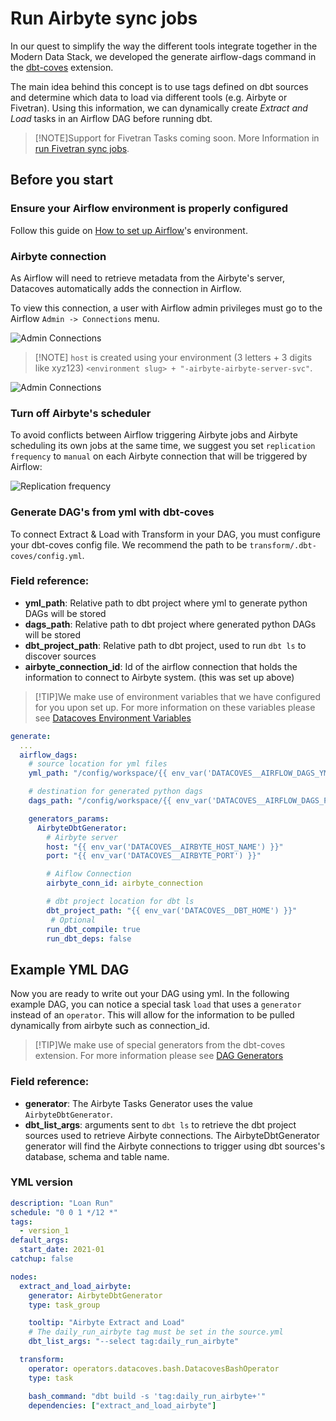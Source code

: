 # Run Airbyte sync jobs

In our quest to simplify the way the different tools integrate together in the Modern Data Stack, we developed the generate airflow-dags command in the <a href="https://github.com/datacoves/dbt-coves?tab=readme-ov-file#generate-airflow-dags" target="_blank" rel="noopener">dbt-coves</a> extension.

The main idea behind this concept is to use tags defined on dbt sources and determine which data to load via different tools (e.g. Airbyte or Fivetran). Using this information, we can dynamically create _Extract and Load_ tasks in an Airflow DAG before running dbt.

>[!NOTE]Support for Fivetran Tasks coming soon. More Information in [run Fivetran sync jobs](/how-tos/airflow/run-fivetran-sync-jobs).

## Before you start

### Ensure your Airflow environment is properly configured

Follow this guide on [How to set up Airflow](/how-tos/airflow/initial-setup)'s environment.

### Airbyte connection

As Airflow will need to retrieve metadata from the Airbyte's server, Datacoves automatically adds the connection in Airflow.

To view this connection, a user with Airflow admin privileges must go to the Airflow `Admin -> Connections` menu.

![Admin Connections](./assets/admin-connections.png)

>[!NOTE] `host` is created using your environment (3 letters + 3 digits like xyz123) `<environment slug> + "-airbyte-airbyte-server-svc"`.

![Admin Connections](./assets/airbyte-connection-details.png)

### Turn off Airbyte's scheduler

To avoid conflicts between Airflow triggering Airbyte jobs and Airbyte scheduling its own jobs at the same time, we suggest you set `replication frequency` to `manual` on each Airbyte connection that will be triggered by Airflow:

![Replication frequency](./assets/airbyte-replication-frequency.png)

### Generate DAG's from yml with dbt-coves

To connect Extract & Load with Transform in your DAG, you must configure your dbt-coves config file. We recommend the path to be `transform/.dbt-coves/config.yml`.

### Field reference:
- **yml_path**: Relative path to dbt project where yml to generate python DAGs will be stored
- **dags_path**: Relative path to dbt project where generated python DAGs will be stored
- **dbt_project_path**: Relative path to dbt project, used to run `dbt ls` to discover sources
- **airbyte_connection_id**: Id of the airflow connection that holds the information to connect to Airbyte system. (this was set up above)


>[!TIP]We make use of environment variables that we have configured for you upon set up. For more information on these variables please see [Datacoves Environment Variables](reference/vscode/datacoves-env-vars.md)

```yml
generate:
  ...
  airflow_dags:
    # source location for yml files
    yml_path: "/config/workspace/{{ env_var('DATACOVES__AIRFLOW_DAGS_YML_PATH') }}"

    # destination for generated python dags
    dags_path: "/config/workspace/{{ env_var('DATACOVES__AIRFLOW_DAGS_PATH') }}"

    generators_params:
      AirbyteDbtGenerator:
        # Airbyte server
        host: "{{ env_var('DATACOVES__AIRBYTE_HOST_NAME') }}"
        port: "{{ env_var('DATACOVES__AIRBYTE_PORT') }}"

        # Aiflow Connection
        airbyte_conn_id: airbyte_connection

        # dbt project location for dbt ls
        dbt_project_path: "{{ env_var('DATACOVES__DBT_HOME') }}"
         # Optional
        run_dbt_compile: true
        run_dbt_deps: false

```

## Example YML DAG

Now you are ready to write out your DAG using yml. In the following example DAG, you can notice a special task `load` that uses a `generator` instead of an `operator`. This will allow for the information to be pulled dynamically from airbyte such as connection_id. 

>[!TIP]We make use of special generators from the dbt-coves extension. For more information please see [DAG Generators](reference/airflow/dag-generators.md)


### Field reference:

- **generator**: The Airbyte Tasks Generator uses the value `AirbyteDbtGenerator`.
- **dbt_list_args**: arguments sent to `dbt ls` to retrieve the dbt project sources used to retrieve Airbyte connections. The AirbyteDbtGenerator generator will find the Airbyte connections to trigger using dbt sources's database, schema and table name.

### YML version

```yml
description: "Loan Run"
schedule: "0 0 1 */12 *"
tags:
  - version_1
default_args:
  start_date: 2021-01
catchup: false

nodes:
  extract_and_load_airbyte:
    generator: AirbyteDbtGenerator
    type: task_group

    tooltip: "Airbyte Extract and Load"
    # The daily_run_airbyte tag must be set in the source.yml
    dbt_list_args: "--select tag:daily_run_airbyte"

  transform:
    operator: operators.datacoves.bash.DatacovesBashOperator
    type: task

    bash_command: "dbt build -s 'tag:daily_run_airbyte+'"
    dependencies: ["extract_and_load_airbyte"]

```

